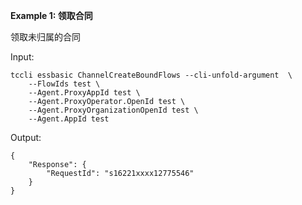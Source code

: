 **Example 1: 领取合同**

领取未归属的合同

Input: 

```
tccli essbasic ChannelCreateBoundFlows --cli-unfold-argument  \
    --FlowIds test \
    --Agent.ProxyAppId test \
    --Agent.ProxyOperator.OpenId test \
    --Agent.ProxyOrganizationOpenId test \
    --Agent.AppId test
```

Output: 
```
{
    "Response": {
        "RequestId": "s16221xxxx12775546"
    }
}
```


